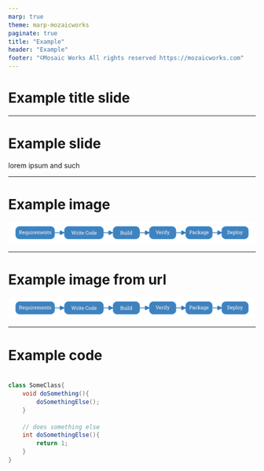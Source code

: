 ```yaml
---
marp: true
theme: marp-mozaicworks
paginate: true
title: "Example"
header: "Example"
footer: "©Mosaic Works All rights reserved https://mozaicworks.com"
---
```


# Example title slide

---

# Example slide 

lorem ipsum and such

---

# Example image

![](./dev-process.png)

---

# Example image from url

![](https://raw.githubusercontent.com/MozaicWorks/MW-slides-theme/refs/heads/master/dev-process.png)

---

# Example code

```java

class SomeClass{
    void doSomething(){
        doSomethingElse();
    }

    // does something else
    int doSomethingElse(){
        return 1;
    }
}
```